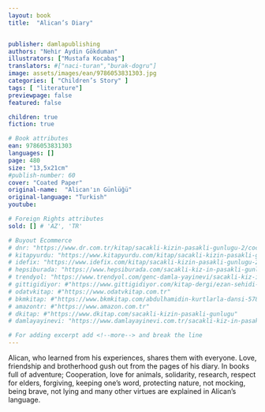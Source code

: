 ```yaml
---
layout: book
title:  "Alican’s Diary"


publisher: damlapublishing
authors: "Nehi̇r Aydin Gökduman"
illustrators: ["Mustafa Kocabaş"]
translators: #["naci-turan","burak-dogru"]
image: assets/images/ean/9786053831303.jpg
categories: [ "Children’s Story" ]
tags: [ "literature"]
previewpage: false
featured: false

children: true
fiction: true

# Book attributes
ean: 9786053831303
languages: []
page: 480
size: "13,5x21cm"
#publish-number: 60
cover: "Coated Paper"
original-name:  "Alican'ın Günlüğü"
original-language: "Turkish"
youtube:

# Foreign Rights attributes
sold: [] # 'AZ', 'TR'

# Buyout Ecommerce
# dnr: "https://www.dr.com.tr/kitap/sacakli-kizin-pasakli-gunlugu-2/cocuk-ve-genclik/genclik-10-yas/roman-oyku/urunno=0001893059001"
# kitapyurdu: "https://www.kitapyurdu.com/kitap/sacakli-kizin-pasakli-gunlugu-2-/560122.html&filter_name=Sa%C3%A7akl%C4%B1+K%C4%B1z%27%C4%B1n+Pasakl%C4%B1+G%C3%BCnl%C3%BC%C4%9F%C3%BC+2"
# idefix: "https://www.idefix.com/kitap/sacakli-kizin-pasakli-gunlugu-2/cocuk-ve-genclik/genclik-10-yas/roman-oyku/urunno=0001893059001"
# hepsiburada: "https://www.hepsiburada.com/sacakli-kiz-in-pasakli-gunlugu-2-damla-yayinevi-p-HBV000012ER86"
# trendyol: "https://www.trendyol.com/genc-damla-yayinevi/sacakli-kiz-in-pasakli-gunlugu-2-p-54825777"
# gittigidiyor: #"https://www.gittigidiyor.com/kitap-dergi/ezan-sehidi-adnan-menderes_pdp_732728793"
# odatvkitap: #"https://www.odatvkitap.com.tr"
# bkmkitap: #"https://www.bkmkitap.com/abdulhamidin-kurtlarla-dansi-578226"
# amazontr: #"https://www.amazon.com.tr"
# dkitap: #"https://www.dkitap.com/sacakli-kizin-pasakli-gunlugu"
# damlayayinevi: "https://www.damlayayinevi.com.tr/sacakli-kiz-in-pasakli-gunlugu-2-bu-iste-bi-terslik-var"

# For adding excerpt add <!--more--> and break the line
---
```

Alican, who learned from his experiences,
shares them with everyone. Love, friendship and
brotherhood gush out from the pages of his diary.
In books full of adventure; Cooperation, love for
animals, solidarity, research, respect for elders,
forgiving, keeping one’s word, protecting nature,
not mocking, being brave, not lying and many other
virtues are explained in Alican’s language.
<!--more--> 

